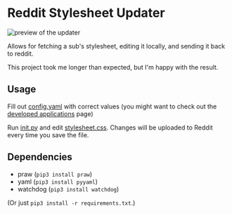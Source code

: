 # Reddit Stylesheet Updater

![preview of the updater](http://i.imgur.com/6BjkJmR.png)

Allows for fetching a sub's stylesheet, editing it locally, and sending it back to reddit.

This project took me longer than expected, but I'm happy with the result.

## Usage

Fill out [config.yaml](./config.yaml) with correct values (you might want to check out the [developed applications](https://www.reddit.com/prefs/apps) page)

Run [init.py](init.py) and edit [stylesheet.css](./fetched/stylesheet.css). Changes will be uploaded to Reddit every time you save the file.

## Dependencies

- praw (`pip3 install praw`)
- yaml (`pip3 install pyyaml`)
- watchdog (`pip3 install watchdog`)

(Or just `pip3 install -r requirements.txt`.)
